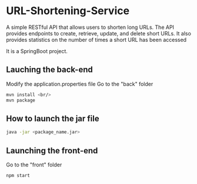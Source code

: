 # URL-Shortening-Service
A simple RESTful API that allows users to shorten long URLs. The API provides endpoints to create, retrieve, update, and delete short URLs. It also provides statistics on the number of times a short URL has been accessed

It is a SpringBoot project. 
## Lauching the back-end
Modify the application.properties file
Go to the "back" folder
```bash
mvn install <br/>
mvn package
```
## How to launch the jar file
```bash
java -jar <package_name.jar>
```

## Launching the front-end
Go to the "front" folder
```bash
npm start
```
